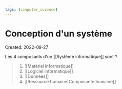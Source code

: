 ```yaml
---
tags: [computer_science] 
---
```

# Conception d'un système
Created: 2022-09-27

Les 4 composants d'un [[Système informatique]] sont
?
> 1. [[Matériel informatique]]
> 2. [[Logiciel informatique]]
> 3. [[Données]]
> 4. [[Ressource humaine|Composante humaine]]
<!--SR:!2023-05-12,154,290-->